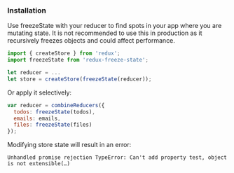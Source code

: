 ### Installation

Use freezeState with your reducer to find spots in your app where you are mutating state. It is not recommended to use this in production as it recursively freezes objects and could affect performance.

```js
import { createStore } from 'redux';
import freezeState from 'redux-freeze-state';

let reducer = ...
let store = createStore(freezeState(reducer));
```

Or apply it selectively:

```js
var reducer = combineReducers({
  todos: freezeState(todos),
  emails: emails,
  files: freezeState(files)
});
```

Modifying store state will result in an error:

```
Unhandled promise rejection TypeError: Can't add property test, object is not extensible(…)
```